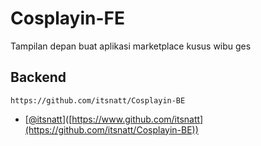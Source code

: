 # Cosplayin-FE

Tampilan depan buat aplikasi marketplace kusus wibu ges

## Backend
```http
https://github.com/itsnatt/Cosplayin-BE
```
- [[@itsnatt](https://github.com/itsnatt/Cosplayin-BE)]([https://www.github.com/itsnatt](https://github.com/itsnatt/Cosplayin-BE))
